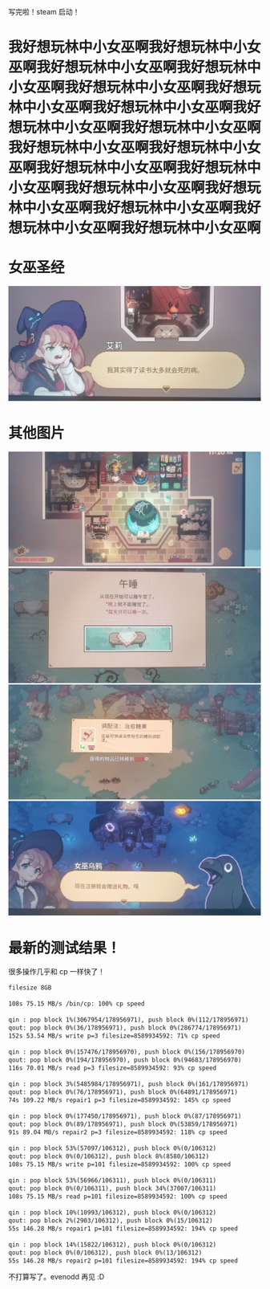 写完啦！steam 启动！

# 我好想玩林中小女巫啊我好想玩林中小女巫啊我好想玩林中小女巫啊我好想玩林中小女巫啊我好想玩林中小女巫啊我好想玩林中小女巫啊我好想玩林中小女巫啊我好想玩林中小女巫啊我好想玩林中小女巫啊我好想玩林中小女巫啊我好想玩林中小女巫啊我好想玩林中小女巫啊我好想玩林中小女巫啊我好想玩林中小女巫啊我好想玩林中小女巫啊我好想玩林中小女巫啊我好想玩林中小女巫啊我好想玩林中小女巫啊

# 女巫圣经

![圣经](./img/w5.jpeg)

# 其他图片

![图片](./img/w1.jpeg)
![图片](./img/w2.jpeg)
![图片](./img/w3.jpeg)
![图片](./img/w4.jpeg)

# 最新的测试结果！

很多操作几乎和 cp 一样快了！

```plain
filesize 8GB

108s 75.15 MB/s /bin/cp: 100% cp speed

qin : pop block 1%(3067954/178956971), push block 0%(112/178956971)
qout: pop block 0%(36/178956971), push block 0%(286774/178956971)
152s 53.54 MB/s write p=3 filesize=8589934592: 71% cp speed

qin : pop block 0%(157476/178956970), push block 0%(156/178956970)
qout: pop block 0%(194/178956970), push block 0%(94683/178956970)
116s 70.01 MB/s read p=3 filesize=8589934592: 93% cp speed

qin : pop block 3%(5485984/178956971), push block 0%(161/178956971)
qout: pop block 0%(76/178956971), push block 0%(64891/178956971)
74s 109.22 MB/s repair1 p=3 filesize=8589934592: 145% cp speed

qin : pop block 0%(177450/178956971), push block 0%(87/178956971)
qout: pop block 0%(89/178956971), push block 0%(53859/178956971)
91s 89.04 MB/s repair2 p=3 filesize=8589934592: 118% cp speed

qin : pop block 53%(57097/106312), push block 0%(0/106312)
qout: pop block 0%(0/106312), push block 8%(8580/106312)
108s 75.15 MB/s write p=101 filesize=8589934592: 100% cp speed

qin : pop block 53%(56966/106311), push block 0%(0/106311)
qout: pop block 0%(0/106311), push block 34%(37007/106311)
108s 75.15 MB/s read p=101 filesize=8589934592: 100% cp speed

qin : pop block 10%(10993/106312), push block 0%(0/106312)
qout: pop block 2%(2903/106312), push block 0%(15/106312)
55s 146.28 MB/s repair1 p=101 filesize=8589934592: 194% cp speed

qin : pop block 14%(15822/106312), push block 0%(0/106312)
qout: pop block 0%(0/106312), push block 0%(13/106312)
55s 146.28 MB/s repair2 p=101 filesize=8589934592: 194% cp speed
```

不打算写了。evenodd 再见 :D
